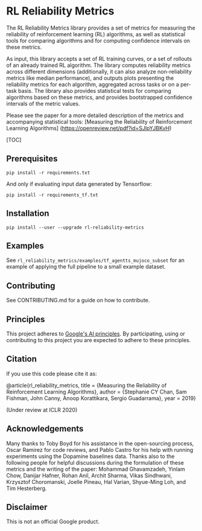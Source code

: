 # RL Reliability Metrics

The RL Reliability Metrics library provides a set of metrics for measuring the
reliability of reinforcement learning (RL) algorithms, as well as statistical
tools for comparing algorithms and for computing confidence intervals on these
metrics.

As input, this library accepts a set of RL training curves, or a set of rollouts
of an already trained RL algorithm. The library computes reliability metrics
across different dimensions (additionally, it can also analyze non-reliability
metrics like median performance), and outputs plots presenting the reliability
metrics for each algorithm, aggregated across tasks or on a per-task basis. The
library also provides statistical tests for comparing algorithms based on these
metrics, and provides bootstrapped confidence intervals of the metric values.

Please see the paper for a more detailed description of the metrics and
accompanying statistical tools:
[Measuring the Reliability of Reinforcement Learning Algorithms]
(https://openreview.net/pdf?id=SJlpYJBKvH)

[TOC]

## Prerequisites

`pip install -r requirements.txt`

And only if evaluating input data generated by Tensorflow:

`pip install -r requirements_tf.txt`

## Installation

`pip install --user --upgrade rl-reliability-metrics`

## Examples

See `rl_reliability_metrics/examples/tf_agentts_mujoco_subset` for an example of
applying the full pipeline to a small example dataset.

## Contributing

See CONTRIBUTING.md for a guide on how to contribute.

## Principles

This project adheres to [Google's AI principles](PRINCIPLES.md). By
participating, using or contributing to this project you are expected to adhere
to these principles.

## Citation

If you use this code please cite it as:

@article{rl_reliability_metrics, title = {Measuring the Reliability of
Reinforcement Learning Algorithms}, author = {Stephanie CY Chan, Sam Fishman,
John Canny, Anoop Korattikara, Sergio Guadarrama}, year = 2019}

(Under review at ICLR 2020)

## Acknowledgements

Many thanks to Toby Boyd for his assistance in the open-sourcing process, Oscar
Ramirez for code reviews, and Pablo Castro for his help with running experiments
using the Dopamine baselines data. Thanks also to the following people for
helpful discussions during the formulation of these metrics and the writing of
the paper: Mohammad Ghavamzadeh, Yinlam Chow, Danijar Hafner, Rohan Anil, Archit
Sharma, Vikas Sindhwani, Krzysztof Choromanski, Joelle Pineau, Hal Varian,
Shyue-Ming Loh, and Tim Hesterberg.

## Disclaimer

This is not an official Google product.
